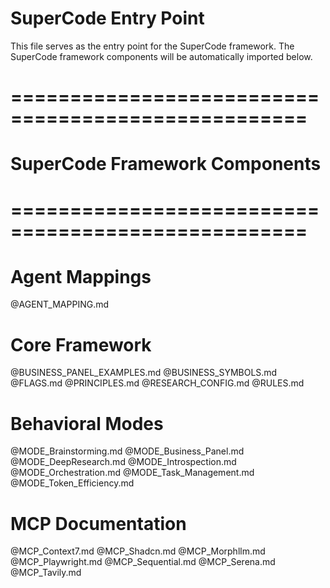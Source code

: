 # SuperCode Entry Point

This file serves as the entry point for the SuperCode framework.
The SuperCode framework components will be automatically imported below.

# ===================================================
# SuperCode Framework Components
# ===================================================

# Agent Mappings
@AGENT_MAPPING.md

# Core Framework
@BUSINESS_PANEL_EXAMPLES.md
@BUSINESS_SYMBOLS.md
@FLAGS.md
@PRINCIPLES.md
@RESEARCH_CONFIG.md
@RULES.md

# Behavioral Modes
@MODE_Brainstorming.md
@MODE_Business_Panel.md
@MODE_DeepResearch.md
@MODE_Introspection.md
@MODE_Orchestration.md
@MODE_Task_Management.md
@MODE_Token_Efficiency.md

# MCP Documentation
@MCP_Context7.md
@MCP_Shadcn.md
@MCP_Morphllm.md
@MCP_Playwright.md
@MCP_Sequential.md
@MCP_Serena.md
@MCP_Tavily.md
